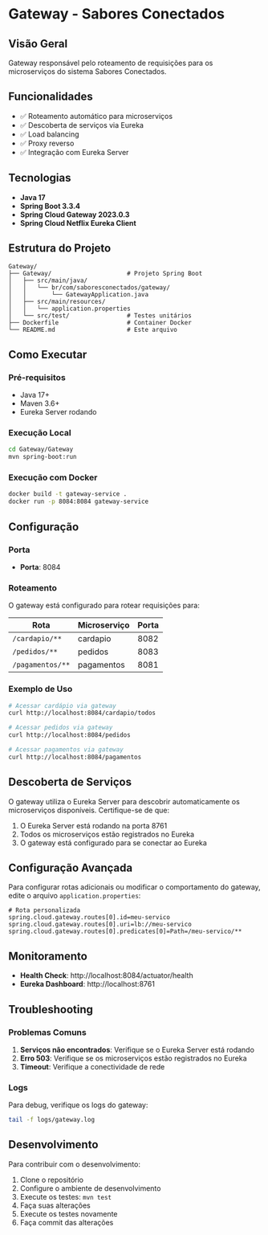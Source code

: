 # Gateway - Sabores Conectados

## Visão Geral
Gateway responsável pelo roteamento de requisições para os microserviços do sistema Sabores Conectados.

## Funcionalidades
- ✅ Roteamento automático para microserviços
- ✅ Descoberta de serviços via Eureka
- ✅ Load balancing
- ✅ Proxy reverso
- ✅ Integração com Eureka Server

## Tecnologias
- **Java 17**
- **Spring Boot 3.3.4**
- **Spring Cloud Gateway 2023.0.3**
- **Spring Cloud Netflix Eureka Client**

## Estrutura do Projeto
```
Gateway/
├── Gateway/                     # Projeto Spring Boot
│   ├── src/main/java/
│   │   └── br/com/saboresconectados/gateway/
│   │       └── GatewayApplication.java
│   ├── src/main/resources/
│   │   └── application.properties
│   └── src/test/                # Testes unitários
├── Dockerfile                   # Container Docker
└── README.md                    # Este arquivo
```

## Como Executar

### Pré-requisitos
- Java 17+
- Maven 3.6+
- Eureka Server rodando

### Execução Local
```bash
cd Gateway/Gateway
mvn spring-boot:run
```

### Execução com Docker
```bash
docker build -t gateway-service .
docker run -p 8084:8084 gateway-service
```

## Configuração

### Porta
- **Porta**: 8084

### Roteamento
O gateway está configurado para rotear requisições para:

| Rota | Microserviço | Porta |
|------|-------------|-------|
| `/cardapio/**` | cardapio | 8082 |
| `/pedidos/**` | pedidos | 8083 |
| `/pagamentos/**` | pagamentos | 8081 |

### Exemplo de Uso
```bash
# Acessar cardápio via gateway
curl http://localhost:8084/cardapio/todos

# Acessar pedidos via gateway
curl http://localhost:8084/pedidos

# Acessar pagamentos via gateway
curl http://localhost:8084/pagamentos
```

## Descoberta de Serviços
O gateway utiliza o Eureka Server para descobrir automaticamente os microserviços disponíveis. Certifique-se de que:

1. O Eureka Server está rodando na porta 8761
2. Todos os microserviços estão registrados no Eureka
3. O gateway está configurado para se conectar ao Eureka

## Configuração Avançada
Para configurar rotas adicionais ou modificar o comportamento do gateway, edite o arquivo `application.properties`:

```properties
# Rota personalizada
spring.cloud.gateway.routes[0].id=meu-servico
spring.cloud.gateway.routes[0].uri=lb://meu-servico
spring.cloud.gateway.routes[0].predicates[0]=Path=/meu-servico/**
```

## Monitoramento
- **Health Check**: http://localhost:8084/actuator/health
- **Eureka Dashboard**: http://localhost:8761

## Troubleshooting

### Problemas Comuns
1. **Serviços não encontrados**: Verifique se o Eureka Server está rodando
2. **Erro 503**: Verifique se os microserviços estão registrados no Eureka
3. **Timeout**: Verifique a conectividade de rede

### Logs
Para debug, verifique os logs do gateway:
```bash
tail -f logs/gateway.log
```

## Desenvolvimento
Para contribuir com o desenvolvimento:
1. Clone o repositório
2. Configure o ambiente de desenvolvimento
3. Execute os testes: `mvn test`
4. Faça suas alterações
5. Execute os testes novamente
6. Faça commit das alterações
